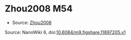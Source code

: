 <a name="material" />

# Zhou2008 M54
<script type="application/ld+json">
  {
    "@context": "https://schema.org/",
    "@type": "ChemicalSubstance",
    "@id": "https://egonw.github.io/nanowiki/nanowiki266.html#material",
    "http://purl.org/dc/terms/conformsTo":
      {
        "@type": "CreativeWork",
        "@id": "https://bioschemas.org/profiles/ChemicalSubstance/0.4-RELEASE/"
      },
    "identfier": "266",
    "name": "Zhou2008 M54",
    "url": "https://egonw.github.io/nanowiki/nanowiki266.html#material",
    "sameAs": "http://127.0.0.1/mediawiki/index.php/Special:URIResolver/Zhou2008_M54"
  }
</script>


* Source: [Zhou2008](articleZhou2008.md)


Source: NanoWiki 6, doi:[10.6084/m9.figshare.11897205.v1](https://doi.org/10.6084/m9.figshare.11897205.v1)
